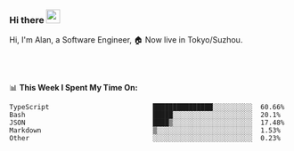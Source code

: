 ### Hi there <img src="https://media.giphy.com/media/hvRJCLFzcasrR4ia7z/giphy.gif" width="25px">

<!-- ![visitors](https://visitor-badge.glitch.me/badge?page_id=dislfyer.dislfyer) -->

Hi, I'm Alan, a Software Engineer, 🏠 Now live in Tokyo/Suzhou.

<br/>
<br/>

📊 **This Week I Spent My Time On:**


<!--START_SECTION:waka-->

```text
TypeScript                          ███████████████░░░░░░░░░░  60.66%
Bash                                █████░░░░░░░░░░░░░░░░░░░░  20.1%
JSON                                ████▒░░░░░░░░░░░░░░░░░░░░  17.48%
Markdown                            ▒░░░░░░░░░░░░░░░░░░░░░░░░  1.53%
Other                               ░░░░░░░░░░░░░░░░░░░░░░░░░  0.23%
```

<!--END_SECTION:waka-->

<!--
**About Me:**
 -->
